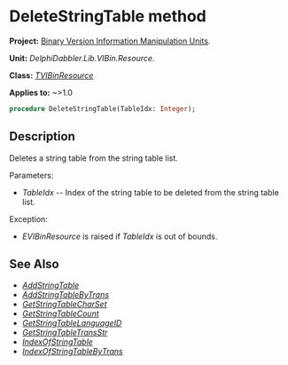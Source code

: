 # DeleteStringTable method

**Project:** [Binary Version Information Manipulation Units](../API.md).

**Unit:** _DelphiDabbler.Lib.VIBin.Resource_.

**Class:** _[TVIBinResource](./TVIBinResource.md)_

**Applies to:** ~>1.0

```pascal
procedure DeleteStringTable(TableIdx: Integer);
```

## Description

Deletes a string table from the string table list.

Parameters:

* _TableIdx_ -- Index of the string table to be deleted from the string table list.

Exception:
    
* _EVIBinResource_ is raised if _TableIdx_ is out of bounds.

## See Also

* [_AddStringTable_](./TVIBinResource-AddStringTable.md)
* [_AddStringTableByTrans_](./TVIBinResource-AddStringTableByTrans.md)
* [_GetStringTableCharSet_](./TVIBinResource-GetStringTableCharSet.md)
* [_GetStringTableCount_](./TVIBinResource-GetStringTableCount.md)
* [_GetStringTableLanguageID_](./TVIBinResource-GetStringTableLanguageID.md)
* [_GetStringTableTransStr_](./TVIBinResource-GetStringTableTransStr.md)
* [_IndexOfStringTable_](./TVIBinResource-IndexOfStringTable.md)
* [_IndexOfStringTableByTrans_](./TVIBinResource-IndexOfStringTableByTrans.md)
